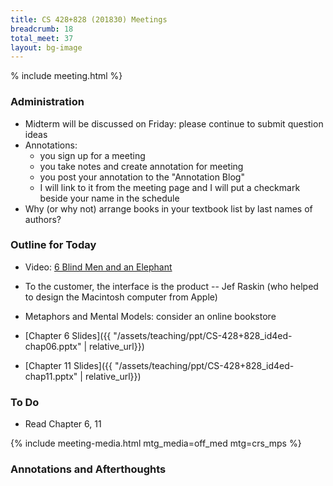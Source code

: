 ```yaml
---
title: CS 428+828 (201830) Meetings
breadcrumb: 18
total_meet: 37
layout: bg-image
---
```

% include meeting.html %}

### Administration

* Midterm will be discussed on Friday: please continue to submit question ideas
* Annotations:
  - you sign up for a meeting
  - you take notes and create annotation for meeting
  - you post your annotation to the "Annotation Blog"
  - I will link to it from the meeting page and I will put a checkmark beside your name in the schedule
* Why (or why not) arrange books in your textbook list by last names of authors?

### Outline for Today

* Video: [6 Blind Men and an Elephant](https://www.youtube.com/watch?v=iBqgr5xZLz0)
* To the customer, the interface is the product -- Jef Raskin (who helped to design the Macintosh computer from Apple)
* Metaphors and Mental Models: consider an online bookstore

* [Chapter 6 Slides]({{ "/assets/teaching/ppt/CS-428+828_id4ed-chap06.pptx" | relative_url}})
* [Chapter 11 Slides]({{ "/assets/teaching/ppt/CS-428+828_id4ed-chap11.pptx" | relative_url}})

### To Do

* Read Chapter 6, 11

{% include meeting-media.html mtg_media=off_med mtg=crs_mps %}

### Annotations and Afterthoughts
